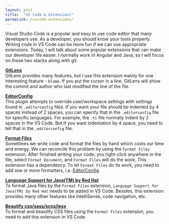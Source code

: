 ```yaml
---
layout: post
title:  "VS Code & Extensions"
permalink: /vscode-extensions/
---
```


Visual Studio Code is a popular and easy to use code editor that many developers use. As a developer, you should know your tools properly. Writing code in VS Code can be more fun if we can use appropriate extensions. Today, I will talk about some popular extensions that can make our developer life easier. I normally work in Angular and Java, so I will focus on these two stacks along with git.

<a href="https://marketplace.visualstudio.com/items?itemName=eamodio.gitlens" target="_blank">**GitLens**</a>  
GitLens provides many features, but I use this extension mainly for one interesting feature - `blame`. If you put the cursor in a line, GitLens will show the commit and author who last modified the line of the file.

<a href="https://marketplace.visualstudio.com/items?itemName=EditorConfig.EditorConfig" target="_blank">**EditorConfig**</a>  
This plugin attempts to override user/workspace settings with settings found in `.editorconfig` files. If you want your file should be indented by 4 spaces instead of 2 spaces, you can specify that in the `.editorconfig` file for specific languages. For example, the `.ts` file normally indent by 2 spaces in the VS Code. But if you want indentation by 4 space, you need to tell that in the `.editorconfig` file.

<a href="https://marketplace.visualstudio.com/items?itemName=jbockle.jbockle-format-files" target="_blank">**Format Files**</a>  
Sometimes we write code and format the files by hand which costs our time and energy. We can reconcile this problem by using the `Format Files` extension. After finished writing your code, you right-click anywhere in the file, select `Format Document`, and `Format Files` will do the work. This extension has a dependency. To let `Format Files` do its work, you need to add one or more formatters, i.e. 
<a href="https://marketplace.visualstudio.com/items?itemName=EditorConfig.EditorConfig" target="_blank">EditorConfig</a>.

<a href="https://marketplace.visualstudio.com/items?itemName=redhat.java" target="_blank">**Language Support for Java(TM) by Red Hat**</a>  
To format Java files by the `Format Files` extension, `Language Support for Java(TM) by Red Hat` needs to be added in VS Code. Besides, this extension provides many other features like IntelliSense, code navigation, etc.

<a href="https://marketplace.visualstudio.com/items?itemName=michelemelluso.code-beautifier" target="_blank">**Beautify css/sass/scss/less**</a>  
To format and beautify CSS files using the `Format Files` extension, you need to add this extension in VS Code.


